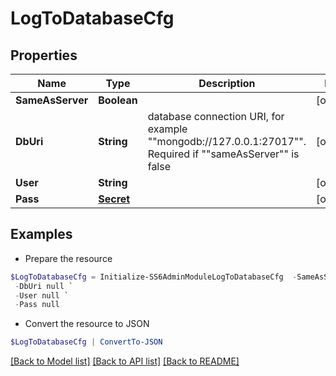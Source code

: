 # LogToDatabaseCfg
## Properties

Name | Type | Description | Notes
------------ | ------------- | ------------- | -------------
**SameAsServer** | **Boolean** |  | [optional] 
**DbUri** | **String** | database connection URI, for example &quot;&quot;mongodb://127.0.0.1:27017&quot;&quot;. Required if &quot;&quot;sameAsServer&quot;&quot; is false | [optional] 
**User** | **String** |  | [optional] 
**Pass** | [**Secret**](Secret.md) |  | [optional] 

## Examples

- Prepare the resource
```powershell
$LogToDatabaseCfg = Initialize-SS6AdminModuleLogToDatabaseCfg  -SameAsServer null `
 -DbUri null `
 -User null `
 -Pass null
```

- Convert the resource to JSON
```powershell
$LogToDatabaseCfg | ConvertTo-JSON
```

[[Back to Model list]](../README.md#documentation-for-models) [[Back to API list]](../README.md#documentation-for-api-endpoints) [[Back to README]](../README.md)

